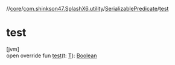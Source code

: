 //[core](../../../index.md)/[com.shinkson47.SplashX6.utility](../index.md)/[SerializablePredicate](index.md)/[test](test.md)

# test

[jvm]\
open override fun [test](test.md)(t: [T](index.md)): [Boolean](https://kotlinlang.org/api/latest/jvm/stdlib/kotlin/-boolean/index.html)
